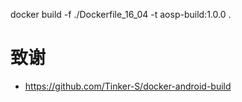 docker build -f ./Dockerfile_16_04 -t aosp-build:1.0.0 .

# 致谢
- https://github.com/Tinker-S/docker-android-build